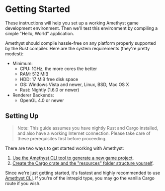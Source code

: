 # Getting Started

These instructions will help you set up a working Amethyst game development
environment. Then we'll test this environment by compiling a simple "Hello,
World" application.

Amethyst should compile hassle-free on any platform properly supported by the
Rust compiler. Here are the system requirements (they're pretty modest):

* Minimum:
  * CPU: 1GHz, the more cores the better
  * RAM: 512 MiB
  * HDD: 17 MiB free disk space
  * OS: Windows Vista and newer, Linux, BSD, Mac OS X
  * Rust: Nightly (1.6.0 or newer)
* Renderer Backends:
  * OpenGL 4.0 or newer

## Setting Up

> Note: This guide assumes you have nightly Rust and Cargo installed, and also
> have a working Internet connection. Please take care of these prerequisites
> first before proceeding.

There are two ways to get started working with Amethyst:

1. [Use the Amethyst CLI tool to generate a new game project][as].
2. [Create the Cargo crate and the "resources" folder structure yourself][ms].

[as]: ./getting_started/automatic_setup.html
[ms]: ./getting_started/manual_cargo_setup.html

Since we're just getting started, it's fastest and highly recommended to use
[Amethyst CLI][ac]. If you're of the intrepid type, you may go the vanilla Cargo
route if you wish.

[ac]: https://github.com/ebkalderon/amethyst_tools/src/cli
